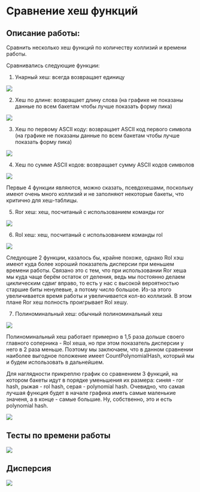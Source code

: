 # Сравнение хеш функций

## Описание работы:

Сравнить несколько хеш функций по количеству коллизий и времени работы.

Сравнивались следующие функции:

1) Унарный хеш: всегда возвращает единицу

![](Graphics/CountUnaryHash.png)

2) Хеш по длине: возвращает длину слова (на графике не показаны данные по всем бакетам чтобы лучше показать форму пика)

![](Graphics/CountFirstAsciiHash.png)

3) Хеш по первому ASCII коду: возвращает ASCII код первого символа (на графике не показаны данные по всем бакетам чтобы лучше показать форму пика)

![](Graphics/CountLengthHash.png)

4) Хеш по сумме ASCII кодов: возвращает сумму ASCII кодов символов

![](Graphics/CountSumAsciiHash.png)

Первые 4 функции являются, можно сказать, псевдохешами, поскольку имеют очень много коллизий и не заполняют некоторые бакеты, что критично для хеш-таблицы.

5) Ror хеш: хеш, посчитаный с использованием команды ror

![](Graphics/CountRorHash.png)

6) Rol хеш: хеш, посчитаный с использованием команды rol

![](Graphics/CountRolHash.png)

Следующие 2 функции, казалось бы, крайне похоже, однако Rol хэш имеют куда более хороший показатель дисперсии при меньшем времени работы. Связано это с тем, что при использовании Ror хеша мы куда чаще берём остаток от деления, ведь мы постоянно делаем циклическим сдвиг вправо, то есть у нас с высокой вероятностью старшие биты ненулевые, а потому число большое. Из-за этого увеличивается время работы и увеличивается кол-во коллизий. В этом плане Ror хеш полность проигрывает Rol хешу.

7) Полиноминальный хеш: обычный полиноминальный хеш

![](Graphics/CountPolynomialHash.png)

Полиноминальный хеш работает примерно в 1,5 раза дольше своего главного соперника - Rol хеша, но при этом показатель дисперсии у него в 2 раза меньше. Поэтому мы заключаем, что в данном сравнении наиболее выгодное положение имеет CountPolynomialHash, который мы и будем использовать в дальнейшем.

Для наглядности прикреплю график со сравнением 3 функций, на котором бакеты идут в порядке уменьшения их размера: синяя - ror hash, рыжая - rol hash, серая - polynomial hash. Очевидно, что самая лучшая функция будет в начале графика иметь самые маленькие значеня, а в конце - самые большие. Ну, собственно, это и есть polynomial hash.

![](Graphics/ComparisonGraphic.png)

## Тесты по времени работы

![](Results/Runtime.png)

## Дисперсия

![](Results/Dispersion.png)
